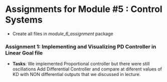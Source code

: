 # Assignments for Module #5 : Control Systems
- Create all files in *module_6_assignment* package

### Assignment 1: Implementing and Visualizing PD Controller in Linear Goal file
- **Tasks**:
We implemented Proportional controller but there were still oscillations
Add Differential Controller and compare at diferent values of KD with NON differential outputs that we
discussed in lecture.
